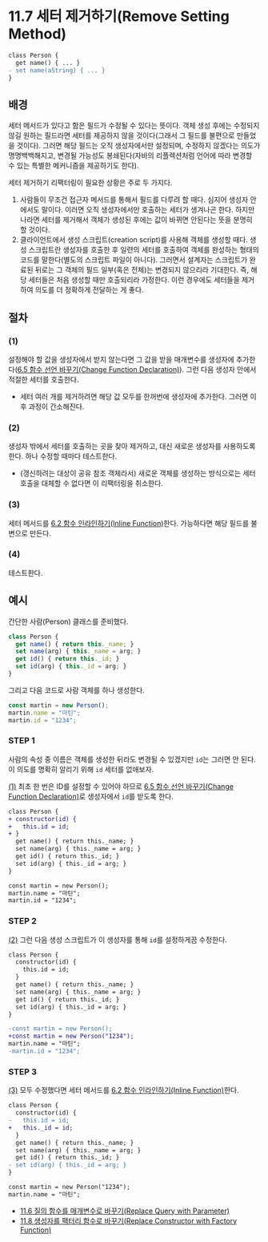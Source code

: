 # 11.7 세터 제거하기(Remove Setting Method)
``` diff
class Person {
  get name() { ... }
- set name(aString) { ... }
}
```
## 배경
세터 메서드가 있다고 함은 필드가 수정될 수 있다는 뜻이다. 객체 생성 후에는 수정되지 않길 원하는 필드라면 세터를 제공하지 않을 것이다(그래서 그 필드를 불편으로 만들었을 것이다). 그러면 해당 필드는 오직 생성자에서만 설정되며, 수정하지 않겠다는 의도가 명명백백해지고, 변경될 가능성도 봉쇄된다(자바의 리플렉션처럼 언어에 따라 변경할 수 있는 특별한 메커니즘을 제공하기도 한다).

세터 제거하기 리팩터링이 필요한 상황은 주로 두 가지다.
1. 사람들이 무조건 접근자 메서드를 통해서 필드를 다루려 할 때다. 심지어 생성자 안에서도 말이다. 이러면 오직 생성자에서만 호출하는 세터가 생겨나곤 한다. 하지만 나라면 세터를 제거해서 객체가 생성된 후에는 값이 바뀌면 안된다는 뜻을 분명히 할 것이다.
2. 클라이언트에서 생성 스크립트(creation script)를 사용해 객체를 생성할 때다. 생성 스크립트란 생성자를 호출한 후 일련의 세터를 호출하여 객체를 완성하는 형태의 코드를 말한다(별도의 스크립트 파일이 아니다). 그러면서 설계자는 스크립트가 완료된 뒤로는 그 객체의 필드 일부(혹은 전체)는 변경되지 않으리라 기대한다. 즉, 해당 세터들은 처음 생성할 때만 호출되리라 가정한다. 이런 경우에도 세터들을 제거하여 의도를 더 정확하게 전달하는 게 좋다.
## 절차
### (1)
설정해야 할 값을 생성자에서 받지 않는다면 그 값을 받을 매개변수를 생성자에 추가한다([6.5 함수 선언 바꾸기(Change Function Declaration)](https://github.com/wonder13662/refactoring-v2/blob/writing/chapter06/6-5.md)). 그런 다음 생성자 안에서 적절한 세터를 호출한다.
- 세터 여러 개를 제거하려면 해당 값 모두를 한꺼번에 생성자에 추가한다. 그러면 이후 과정이 간소해진다.
### (2)
생성자 밖에서 세터를 호출하는 곳을 찾아 제거하고, 대신 새로운 생성자를 사용하도록 한다. 하나 수정할 때마다 테스트한다.
- (갱신하려는 대상이 공유 참조 객체라서) 새로운 객체를 생성하는 방식으로는 세터 호출을 대체할 수 없다면 이 리팩터링을 취소한다.
### (3)
세터 메서드를 [6.2 함수 인라인하기(Inline Function)](https://github.com/wonder13662/refactoring-v2/blob/writing/chapter06/6-2.md)한다. 가능하다면 해당 필드를 불변으로 만든다.
### (4)
테스트한다.
## 예시
간단한 사람(Person) 클래스를 준비했다.
``` javascript
class Person {
  get name() { return this._name; }
  set name(arg) { this._name = arg; }
  get id() { return this._id; }
  set id(arg) { this._id = arg; }
}
```

그리고 다음 코드로 사람 객체를 하나 생성한다.
``` javascript
const martin = new Person();
martin.name = "마틴";
martin.id = "1234";
```
### STEP 1
사람의 속성 중 이름은 객체를 생성한 뒤라도 변경될 수 있겠지만 `id`는 그러면 안 된다. 이 의도를 명확히 알리기 위해 `id` 세터를 없애보자.

[(1)](https://github.com/wonder13662/refactoring-v2/blob/writing/chapter11/11-7.md#1) 최초 한 번은 ID를 설정할 수 있어야 하므로 [6.5 함수 선언 바꾸기(Change Function Declaration)](https://github.com/wonder13662/refactoring-v2/blob/writing/chapter06/6-5.md)로 생성자에서 `id`를 받도록 한다.
``` diff
class Person {
+ constructor(id) {
+   this.id = id;
+ }
  get name() { return this._name; }
  set name(arg) { this._name = arg; }
  get id() { return this._id; }
  set id(arg) { this._id = arg; }
}

const martin = new Person();
martin.name = "마틴";
martin.id = "1234";
```
### STEP 2
[(2)](https://github.com/wonder13662/refactoring-v2/blob/writing/chapter11/11-7.md#2) 그런 다음 생성 스크립트가 이 생성자를 통해 `id`를 설정하게끔 수정한다.
``` diff
class Person {
  constructor(id) {
    this.id = id;
  }
  get name() { return this._name; }
  set name(arg) { this._name = arg; }
  get id() { return this._id; }
  set id(arg) { this._id = arg; }
}

-const martin = new Person();
+const martin = new Person("1234");
martin.name = "마틴";
-martin.id = "1234";
```
### STEP 3
[(3)](https://github.com/wonder13662/refactoring-v2/blob/writing/chapter11/11-7.md#3) 모두 수정했다면 세터 메서드를 [6.2 함수 인라인하기(Inline Function)](https://github.com/wonder13662/refactoring-v2/blob/writing/chapter06/6-2.md)한다.
``` diff
class Person {
  constructor(id) {
-   this.id = id;
+   this._id = id;
  }
  get name() { return this._name; }
  set name(arg) { this._name = arg; }
  get id() { return this._id; }
- set id(arg) { this._id = arg; }
}

const martin = new Person("1234");
martin.name = "마틴";
```

- [11.6 질의 함수를 매개변수로 바꾸기(Replace Query with Parameter)](https://github.com/wonder13662/refactoring-v2/blob/writing/chapter11/11-6.md)
- [11.8 생성자를 팩터리 함수로 바꾸기(Replace Constructor with Factory Function)](https://github.com/wonder13662/refactoring-v2/blob/writing/chapter11/11-8.md)

